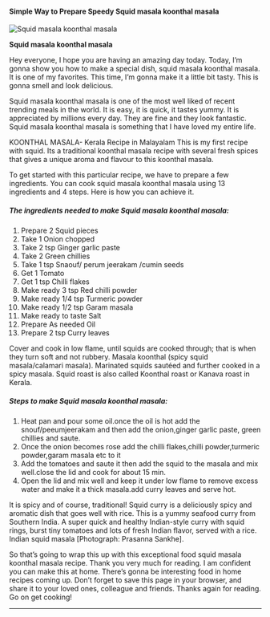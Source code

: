             

#### Simple Way to Prepare Speedy Squid masala koonthal masala

![Squid masala koonthal masala](https://img-global.cpcdn.com/recipes/cc7c4f0f476c6dbc/751x532cq70/squid-masala-koonthal-masala-recipe-main-photo.jpg)

**Squid masala koonthal masala**

Hey everyone, I hope you are having an amazing day today. Today, I’m gonna show you how to make a special dish, squid masala koonthal masala. It is one of my favorites. This time, I’m gonna make it a little bit tasty. This is gonna smell and look delicious.

Squid masala koonthal masala is one of the most well liked of recent trending meals in the world. It is easy, it is quick, it tastes yummy. It is appreciated by millions every day. They are fine and they look fantastic. Squid masala koonthal masala is something that I have loved my entire life.

KOONTHAL MASALA- Kerala Recipe in Malayalam This is my first recipe with squid. Its a traditional koonthal masala recipe with several fresh spices that gives a unique aroma and flavour to this koonthal masala.

To get started with this particular recipe, we have to prepare a few ingredients. You can cook squid masala koonthal masala using 13 ingredients and 4 steps. Here is how you can achieve it.

##### The ingredients needed to make Squid masala koonthal masala:

1.  Prepare 2 Squid pieces
2.  Take 1 Onion chopped
3.  Take 2 tsp Ginger garlic paste
4.  Take 2 Green chillies
5.  Take 1 tsp Snaouf/ perum jeerakam /cumin seeds
6.  Get 1 Tomato
7.  Get 1 tsp Chilli flakes
8.  Make ready 3 tsp Red chilli powder
9.  Make ready 1/4 tsp Turmeric powder
10.  Make ready 1/2 tsp Garam masala
11.  Make ready to taste Salt
12.  Prepare As needed Oil
13.  Prepare 2 tsp Curry leaves

Cover and cook in low flame, until squids are cooked through; that is when they turn soft and not rubbery. Masala koonthal (spicy squid masala/calamari masala). Marinated squids sautéed and further cooked in a spicy masala. Squid roast is also called Koonthal roast or Kanava roast in Kerala.

##### Steps to make Squid masala koonthal masala:

1.  Heat pan and pour some oil.once the oil is hot add the snouf/peeumjeerakam and then add the onion,ginger garlic paste, green chillies and saute.
2.  Once the onion becomes rose add the chilli flakes,chilli powder,turmeric powder,garam masala etc to it
3.  Add the tomatoes and saute it then add the squid to the masala and mix well.close the lid and cook for about 15 min.
4.  Open the lid and mix well and keep it under low flame to remove excess water and make it a thick masala.add curry leaves and serve hot.

It is spicy and of course, traditional! Squid curry is a deliciously spicy and aromatic dish that goes well with rice. This is a yummy seafood curry from Southern India. A super quick and healthy Indian-style curry with squid rings, burst tiny tomatoes and lots of fresh Indian flavor, served with a rice. Indian squid masala \[Photograph: Prasanna Sankhe\].

So that’s going to wrap this up with this exceptional food squid masala koonthal masala recipe. Thank you very much for reading. I am confident you can make this at home. There’s gonna be interesting food in home recipes coming up. Don’t forget to save this page in your browser, and share it to your loved ones, colleague and friends. Thanks again for reading. Go on get cooking!

* * *